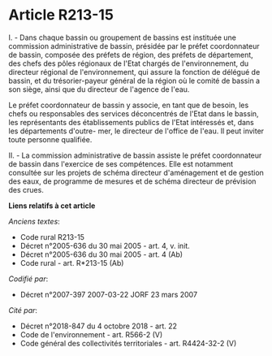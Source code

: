 # Article R213-15

I. - Dans chaque bassin ou groupement de bassins est instituée une commission administrative de bassin, présidée par le
préfet coordonnateur de bassin, composée des préfets de région, des préfets de département, des chefs des pôles régionaux de
l'Etat chargés de l'environnement, du directeur régional de l'environnement, qui assure la fonction de délégué de bassin, et
du trésorier-payeur général de la région où le comité de bassin a son siège, ainsi que du directeur de l'agence de l'eau.

Le préfet coordonnateur de bassin y associe, en tant que de besoin, les chefs ou responsables des services déconcentrés de
l'Etat dans le bassin, les représentants des établissements publics de l'Etat intéressés et, dans les départements d'outre-
mer, le directeur de l'office de l'eau. Il peut inviter toute personne qualifiée.

II. - La commission administrative de bassin assiste le préfet coordonnateur de bassin dans l'exercice de ses compétences.
Elle est notamment consultée sur les projets de schéma directeur d'aménagement et de gestion des eaux, de programme de
mesures et de schéma directeur de prévision des crues.

**Liens relatifs à cet article**

_Anciens textes_:

  - Code rural R213-15
  - Décret n°2005-636 du 30 mai 2005 - art. 4, v. init.
  - Décret n°2005-636 du 30 mai 2005 - art. 4 (Ab)
  - Code rural - art. R*213-15 (Ab)

_Codifié par_:

  - Décret n°2007-397 2007-03-22 JORF 23 mars 2007

_Cité par_:

  - Décret n°2018-847 du 4 octobre 2018 - art. 22
  - Code de l'environnement - art. R566-2 (V)
  - Code général des collectivités territoriales - art. R4424-32-2 (V)
